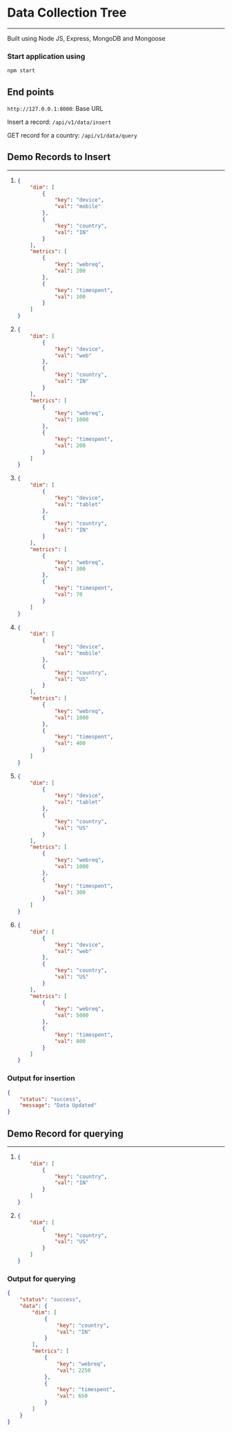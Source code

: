 # Data Collection Tree

---

Built using Node JS, Express, MongoDB and Mongoose

### Start application using

`npm start`

## **End points**

`http://127.0.0.1:8000`: Base URL

Insert a record: `/api/v1/data/insert`

GET record for a country: `/api/v1/data/query`

## **Demo Records to Insert**

---

1. ```json
   {
       "dim": [
           {
               "key": "device",
               "val": "mobile"
           },
           {
               "key": "country",
               "val": "IN"
           }
       ],
       "metrics": [
           {
               "key": "webreq",
               "val": 200
           },
           {
               "key": "timespent",
               "val": 100
           }
       ]
   }
   ```

2. ```json
   {
       "dim": [
           {
               "key": "device",
               "val": "web"
           },
           {
               "key": "country",
               "val": "IN"
           }
       ],
       "metrics": [
           {
               "key": "webreq",
               "val": 1000
           },
           {
               "key": "timespent",
               "val": 200
           }
       ]
   }
   ```

3. ```json
   {
       "dim": [
           {
               "key": "device",
               "val": "tablet"
           },
           {
               "key": "country",
               "val": "IN"
           }
       ],
       "metrics": [
           {
               "key": "webreq",
               "val": 300
           },
           {
               "key": "timespent",
               "val": 70
           }
       ]
   }
   ```

4. ```json
   {
       "dim": [
           {
               "key": "device",
               "val": "mobile"
           },
           {
               "key": "country",
               "val": "US"
           }
       ],
       "metrics": [
           {
               "key": "webreq",
               "val": 1000
           },
           {
               "key": "timespent",
               "val": 400
           }
       ]
   }
   ```

5. ```json
   {
       "dim": [
           {
               "key": "device",
               "val": "tablet"
           },
           {
               "key": "country",
               "val": "US"
           }
       ],
       "metrics": [
           {
               "key": "webreq",
               "val": 1000
           },
           {
               "key": "timespent",
               "val": 300
           }
       ]
   }
   ```

6. ```json
   {
       "dim": [
           {
               "key": "device",
               "val": "web"
           },
           {
               "key": "country",
               "val": "US"
           }
       ],
       "metrics": [
           {
               "key": "webreq",
               "val": 5000
           },
           {
               "key": "timespent",
               "val": 800
           }
       ]
   }
   ```

### **Output for insertion**

```json
{
    "status": "success",
    "message": "Data Updated"
}
```

## **Demo Record for querying**

---

1. ```json
   {
       "dim": [
           {
               "key": "country",
               "val": "IN"
           }
       ]
   }
   ```

2. ```json
   {
       "dim": [
           {
               "key": "country",
               "val": "US"
           }
       ]
   }
   ```

### **Output for querying**

```json
{
    "status": "success",
    "data": {
        "dim": [
            {
                "key": "country",
                "val": "IN"
            }
        ],
        "metrics": [
            {
                "key": "webreq",
                "val": 2250
            },
            {
                "key": "timespent",
                "val": 650
            }
        ]
    }
}
```

